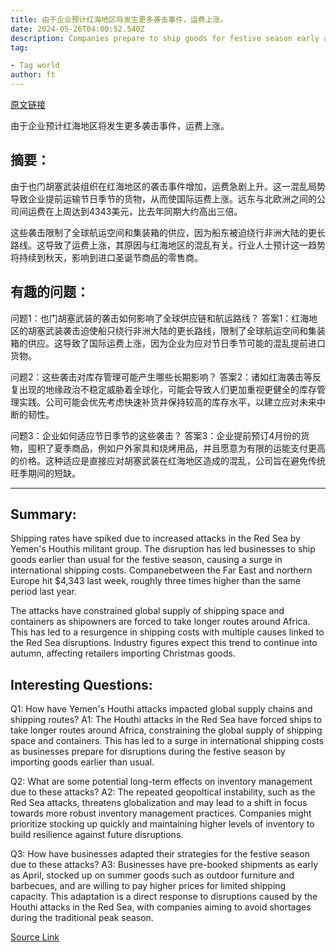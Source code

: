 ```yaml
---
title: 由于企业预计红海地区将发生更多袭击事件，运费上涨。
date: 2024-05-26T04:00:52.540Z
description: Companies prepare to ship goods for festive season early as attacks by Yemen’s Houthis force ships to take longer route
tag: 

- Tag world
author: ft
---
```


[原文链接](https://ft.com/content/b94db205-bbcf-4d0d-82f0-53f7b7288759)

由于企业预计红海地区将发生更多袭击事件，运费上涨。

## 摘要：
由于也门胡塞武装组织在红海地区的袭击事件增加，运费急剧上升。这一混乱局势导致企业提前运输节日季节的货物，从而使国际运费上涨。远东与北欧洲之间的公司间运费在上周达到4343美元，比去年同期大约高出三倍。

这些袭击限制了全球航运空间和集装箱的供应，因为船东被迫绕行非洲大陆的更长路线。这导致了运费上涨，其原因与红海地区的混乱有关。行业人士预计这一趋势将持续到秋天，影响到进口圣诞节商品的零售商。

## 有趣的问题：
问题1：也门胡塞武装的袭击如何影响了全球供应链和航运路线？
答案1：红海地区的胡塞武装袭击迫使船只绕行非洲大陆的更长路线，限制了全球航运空间和集装箱的供应。这导致了国际运费上涨，因为企业为应对节日季节可能的混乱提前进口货物。

问题2：这些袭击对库存管理可能产生哪些长期影响？
答案2：诸如红海袭击等反复出现的地缘政治不稳定威胁着全球化，可能会导致人们更加重视更健全的库存管理实践。公司可能会优先考虑快速补货并保持较高的库存水平，以建立应对未来中断的韧性。

问题3：企业如何适应节日季节的这些袭击？
答案3：企业提前预订4月份的货物，囤积了夏季商品，例如户外家具和烧烤用品，并且愿意为有限的运能支付更高的价格。这种适应是直接应对胡塞武装在红海地区造成的混乱，公司旨在避免传统旺季期间的短缺。

---

## Summary:
Shipping rates have spiked due to increased attacks in the Red Sea by Yemen's Houthis militant group. The disruption has led businesses to ship goods earlier than usual for the festive season, causing a surge in international shipping costs. Companebetween the Far East and northern Europe hit $4,343 last week, roughly three times higher than the same period last year.

The attacks have constrained global supply of shipping space and containers as shipowners are forced to take longer routes around Africa. This has led to a resurgence in shipping costs with multiple causes linked to the Red Sea disruptions. Industry figures expect this trend to continue into autumn, affecting retailers importing Christmas goods.

## Interesting Questions:
Q1: How have Yemen's Houthi attacks impacted global supply chains and shipping routes?
A1: The Houthi attacks in the Red Sea have forced ships to take longer routes around Africa, constraining the global supply of shipping space and containers. This has led to a surge in international shipping costs as businesses prepare for disruptions during the festive season by importing goods earlier than usual.

Q2: What are some potential long-term effects on inventory management due to these attacks?
A2: The repeated geopoltical instability, such as the Red Sea attacks, threatens globalization and may lead to a shift in focus towards more robust inventory management practices. Companies might prioritize stocking up quickly and maintaining higher levels of inventory to build resilience against future disruptions.

Q3: How have businesses adapted their strategies for the festive season due to these attacks?
A3: Businesses have pre-booked shipments as early as April, stocked up on summer goods such as outdoor furniture and barbecues, and are willing to pay higher prices for limited shipping capacity. This adaptation is a direct response to disruptions caused by the Houthi attacks in the Red Sea, with companies aiming to avoid shortages during the traditional peak season.

[Source Link](https://ft.com/content/b94db205-bbcf-4d0d-82f0-53f7b7288759)

